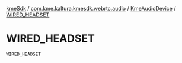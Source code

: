 [kmeSdk](../../index.md) / [com.kme.kaltura.kmesdk.webrtc.audio](../index.md) / [KmeAudioDevice](index.md) / [WIRED_HEADSET](./-w-i-r-e-d_-h-e-a-d-s-e-t.md)

# WIRED_HEADSET

`WIRED_HEADSET`
